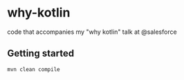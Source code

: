 # why-kotlin

code that accompanies my "why kotlin" talk at @salesforce

## Getting started

```
mvn clean compile
```
